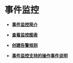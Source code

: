 # 事件监控<a name="ZH-CN_TOPIC_0135532774"></a>

-   **[事件监控简介](事件监控简介.md)**  

-   **[查看监控图表](查看监控图表-1.md)**  

-   **[创建告警规则](创建告警规则-2.md)**  

-   **[事件监控支持的操作事件说明](事件监控支持的操作事件说明.md)**  



